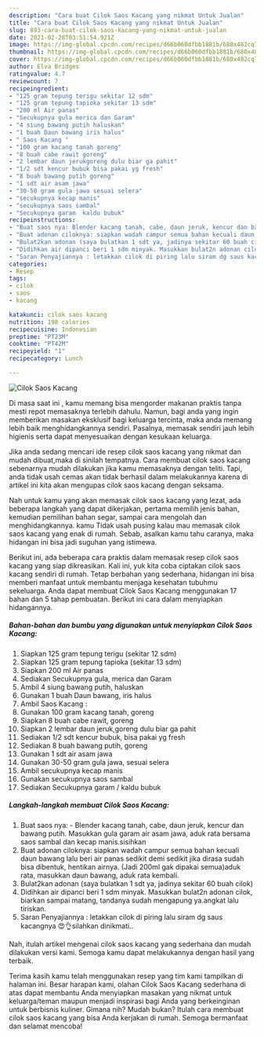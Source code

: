 ```yaml
---
description: "Cara buat Cilok Saos Kacang yang nikmat Untuk Jualan"
title: "Cara buat Cilok Saos Kacang yang nikmat Untuk Jualan"
slug: 893-cara-buat-cilok-saos-kacang-yang-nikmat-untuk-jualan
date: 2021-02-28T03:51:54.921Z
image: https://img-global.cpcdn.com/recipes/d66b060dfbb1881b/680x482cq70/cilok-saos-kacang-foto-resep-utama.jpg
thumbnail: https://img-global.cpcdn.com/recipes/d66b060dfbb1881b/680x482cq70/cilok-saos-kacang-foto-resep-utama.jpg
cover: https://img-global.cpcdn.com/recipes/d66b060dfbb1881b/680x482cq70/cilok-saos-kacang-foto-resep-utama.jpg
author: Elva Bridges
ratingvalue: 4.7
reviewcount: 7
recipeingredient:
- "125 gram tepung terigu sekitar 12 sdm"
- "125 gram tepung tapioka sekitar 13 sdm"
- "200 ml Air panas"
- "Secukupnya gula merica dan Garam"
- "4 siung bawang putih haluskan"
- "1 buah Daun bawang iris halus"
- " Saos Kacang "
- "100 gram kacang tanah goreng"
- "8 buah cabe rawit goreng"
- "2 lembar daun jerukgoreng dulu biar ga pahit"
- "1/2 sdt kencur bubuk bisa pakai yg fresh"
- "8 buah bawang putih goreng"
- "1 sdt air asam jawa"
- "30-50 gram gula jawa sesuai selera"
- "secukupnya kecap manis"
- "secukupnya saos sambal"
- "Secukupnya garam  kaldu bubuk"
recipeinstructions:
- "Buat saos nya: Blender kacang tanah, cabe, daun jeruk, kencur dan bawang putih. Masukkan gula garam air asam jawa, aduk rata bersama saos sambal dan kecap manis.sisihkan"
- "Buat adonan ciloknya: siapkan wadah campur semua bahan kecuali daun bawang lalu beri air panas sedikit demi sedikit jika dirasa sudah bisa dibentuk, hentikan airnya. (Jadi 200ml gak dipakai semua)aduk rata, masukkan daun bawang, aduk rata kembali."
- "Bulat2kan adonan (saya bulatkan 1 sdt ya, jadinya sekitar 60 buah cilok)"
- "Didihkan air dipanci beri 1 sdm minyak. Masukkan bulat2n adonan cilok, biarkan sampai matang, tandanya sudah mengapung ya.angkat lalu tiriskan."
- "Saran Penyajiannya : letakkan cilok di piring lalu siram dg saus kacangnya 😍👌silahkan dinikmati.."
categories:
- Resep
tags:
- cilok
- saos
- kacang

katakunci: cilok saos kacang 
nutrition: 198 calories
recipecuisine: Indonesian
preptime: "PT23M"
cooktime: "PT42M"
recipeyield: "1"
recipecategory: Lunch

---
```



![Cilok Saos Kacang](https://img-global.cpcdn.com/recipes/d66b060dfbb1881b/680x482cq70/cilok-saos-kacang-foto-resep-utama.jpg)

Di masa  saat ini , kamu memang bisa mengorder makanan praktis tanpa mesti repot memasaknya terlebih dahulu. Namun, bagi anda yang ingin memberikan masakan eksklusif bagi keluarga tercinta, maka anda memang lebih baik menghidangkannya sendiri. Pasalnya, memasak sendiri jauh lebih higienis serta dapat menyesuaikan dengan kesukaan keluarga.

Jika anda sedang mencari ide resep cilok saos kacang yang nikmat dan mudah dibuat,maka di sinilah tempatnya. Cara membuat cilok saos kacang  sebenarnya mudah dilakukan jika kamu memasaknya dengan teliti. Tapi, anda tidak usah cemas akan tidak berhasil dalam melakukannya 
karena di artikel ini kita akan mengupas cilok saos kacang dengan seksama.  



Nah untuk kamu yang akan memasak cilok saos kacang yang lezat, ada beberapa langkah yang dapat dikerjakan, pertama memilih jenis bahan, kemudian pemilihan bahan segar, sampai cara mengolah dan menghidangkannya. kamu Tidak usah pusing kalau mau memasak cilok saos kacang yang enak di rumah. Sebab, asalkan kamu  tahu caranya, maka hidangan ini bisa jadi suguhan yang istimewa.

Berikut ini, ada beberapa cara praktis  dalam memasak resep cilok saos kacang yang siap dikreasikan. Kali ini, yuk kita coba ciptakan cilok saos kacang sendiri di rumah. Tetap berbahan yang sederhana, hidangan ini bisa memberi manfaat untuk membantu menjaga kesehatan tubuhmu sekeluarga. Anda dapat membuat Cilok Saos Kacang menggunakan 17 bahan dan 5 tahap pembuatan. Berikut ini cara dalam menyiapkan hidangannya.

<!--inarticleads1-->

##### Bahan-bahan dan bumbu yang digunakan untuk menyiapkan Cilok Saos Kacang:

1. Siapkan 125 gram tepung terigu (sekitar 12 sdm)
1. Siapkan 125 gram tepung tapioka (sekitar 13 sdm)
1. Siapkan 200 ml Air panas
1. Sediakan Secukupnya gula, merica dan Garam
1. Ambil 4 siung bawang putih, haluskan
1. Gunakan 1 buah Daun bawang, iris halus
1. Ambil  Saos Kacang :
1. Gunakan 100 gram kacang tanah, goreng
1. Siapkan 8 buah cabe rawit, goreng
1. Siapkan 2 lembar daun jeruk,goreng dulu biar ga pahit
1. Sediakan 1/2 sdt kencur bubuk, bisa pakai yg fresh
1. Sediakan 8 buah bawang putih, goreng
1. Gunakan 1 sdt air asam jawa
1. Gunakan 30-50 gram gula jawa, sesuai selera
1. Ambil secukupnya kecap manis
1. Gunakan secukupnya saos sambal
1. Sediakan Secukupnya garam / kaldu bubuk




<!--inarticleads2-->

##### Langkah-langkah membuat Cilok Saos Kacang:

1. Buat saos nya: - Blender kacang tanah, cabe, daun jeruk, kencur dan bawang putih. Masukkan gula garam air asam jawa, aduk rata bersama saos sambal dan kecap manis.sisihkan
1. Buat adonan ciloknya: siapkan wadah campur semua bahan kecuali daun bawang lalu beri air panas sedikit demi sedikit jika dirasa sudah bisa dibentuk, hentikan airnya. (Jadi 200ml gak dipakai semua)aduk rata, masukkan daun bawang, aduk rata kembali.
1. Bulat2kan adonan (saya bulatkan 1 sdt ya, jadinya sekitar 60 buah cilok)
1. Didihkan air dipanci beri 1 sdm minyak. Masukkan bulat2n adonan cilok, biarkan sampai matang, tandanya sudah mengapung ya.angkat lalu tiriskan.
1. Saran Penyajiannya : letakkan cilok di piring lalu siram dg saus kacangnya 😍👌silahkan dinikmati..




Nah, itulah artikel mengenai  cilok saos kacang  yang sederhana dan mudah dilakukan versi kami. Semoga kamu dapat melakukannya dengan hasil yang terbaik. 

Terima kasih kamu telah menggunakan resep yang tim kami tampilkan di halaman ini. Besar harapan kami, olahan  Cilok Saos Kacang sederhana di atas dapat membantu Anda menyiapkan masakan yang nikmat untuk keluarga/teman maupun menjadi inspirasi bagi Anda yang berkeinginan untuk berbisnis kuliner. Gimana nih? Mudah bukan? Itulah cara membuat cilok saos kacang yang bisa Anda kerjakan di rumah. Semoga bermanfaat dan selamat mencoba!

